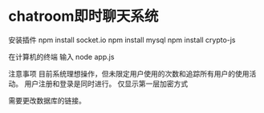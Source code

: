 # chatroom即时聊天系统

安装插件
npm install socket.io
npm install mysql
npm install crypto-js

在计算机的终端 输入
node app.js

注意事项
目前系统理想操作，但未限定用户使用的次数和追踪所有用户的使用活动。
用户注册和登录是同时进行。
仅显示第一层加密方式

需要更改数据库的链接。
